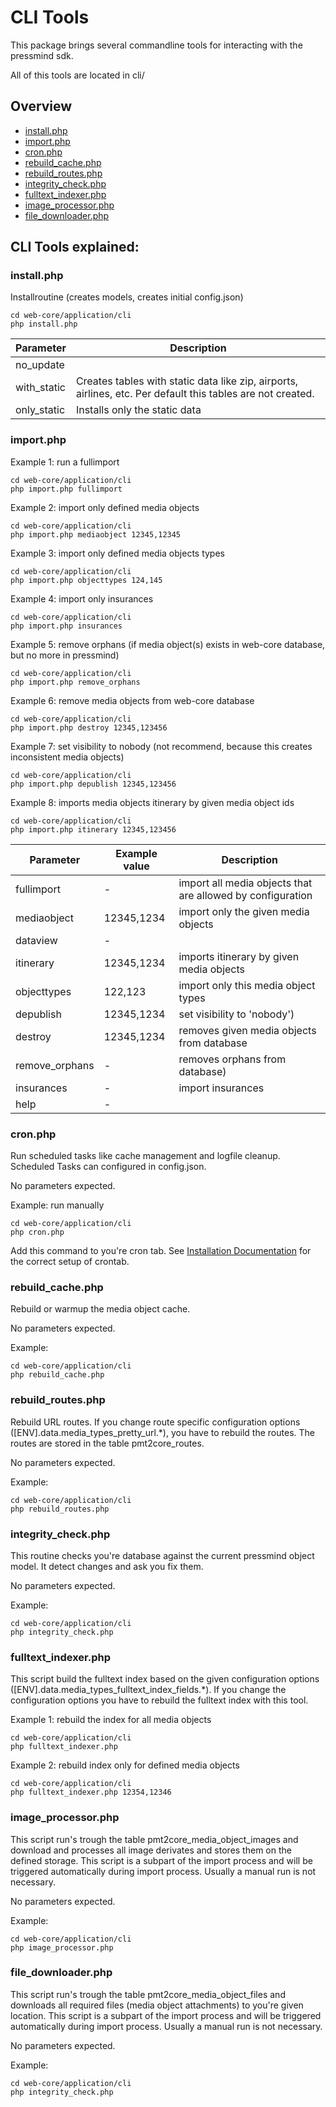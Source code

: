 # CLI Tools 
This package brings several commandline tools for interacting with the pressmind sdk.

All of this tools are located in cli/

## Overview

* [install.php](#installphp)
* [import.php](#importphp)
* [cron.php](#cronphp)
* [rebuild_cache.php](#rebuild_cachephp)
* [rebuild_routes.php](#rebuild_routesphp)
* [integrity_check.php](#integrity_checkphp)
* [fulltext_indexer.php](#fulltext_indexerphp)
* [image_processor.php](#image_processorphp)
* [file_downloader.php](#file_downloaderphp)

## CLI Tools explained:

### install.php
Installroutine (creates models, creates initial config.json)
```shell script
cd web-core/application/cli
php install.php
```

| Parameter    | Description    |
|---           |---             |
| no_update    |                |
| with_static  | Creates tables with static data like zip, airports, airlines, etc. Per default this tables are not created.|
| only_static  | Installs only the static data |

### import.php


Example 1: run a fullimport
```shell script
cd web-core/application/cli
php import.php fullimport
```

Example 2: import only defined media objects
```shell script
cd web-core/application/cli
php import.php mediaobject 12345,12345
```

Example 3: import only defined media objects types
```shell script
cd web-core/application/cli
php import.php objecttypes 124,145
```

Example 4: import only insurances
```shell script
cd web-core/application/cli
php import.php insurances
```

Example 5: remove orphans (if media object(s) exists in web-core database, but no more in pressmind)
```shell script
cd web-core/application/cli
php import.php remove_orphans
```

Example 6: remove media objects from web-core database
```shell script
cd web-core/application/cli
php import.php destroy 12345,123456
```

Example 7: set visibility to nobody (not recommend, because this creates inconsistent media objects)
```shell script
cd web-core/application/cli
php import.php depublish 12345,123456
```

Example 8: imports media objects itinerary by given media object ids
```shell script
cd web-core/application/cli
php import.php itinerary 12345,123456
```

| Parameter         | Example value  |Description|
|---                |---             |---|
| fullimport        | -              |import all media objects that are allowed by configuration|
| mediaobject       | 12345,1234     |import only the given media objects|
| dataview          | -              ||
| itinerary         | 12345,1234     |imports itinerary by given media objects|
| objecttypes       | 122,123        |import only this media object types|
| depublish         | 12345,1234     |set visibility to 'nobody')|
| destroy           | 12345,1234     |removes given media objects from database|
| remove_orphans    | -              |removes orphans from database)|
| insurances        | -              |import insurances|
| help              | -              ||

### cron.php
Run scheduled tasks like cache management and logfile cleanup.
Scheduled Tasks can configured in config.json. 

No parameters expected.

Example: run manually
```shell script
cd web-core/application/cli
php cron.php
```

Add this command to you're cron tab. See [Installation Documentation](installation.md) for the correct setup of crontab.

### rebuild_cache.php
Rebuild or warmup the media object cache. 

No parameters expected.

Example:
```shell script
cd web-core/application/cli
php rebuild_cache.php
```

### rebuild_routes.php
Rebuild URL routes. 
If you change route specific configuration options ([ENV].data.media_types_pretty_url.*), 
you have to rebuild the routes. The routes are stored in the table pmt2core_routes.

No parameters expected.

Example:
```shell script
cd web-core/application/cli
php rebuild_routes.php
```

### integrity_check.php
This routine checks you're database against the current pressmind object model. 
It detect changes and ask you fix them. 

No parameters expected.

Example:
```shell script
cd web-core/application/cli
php integrity_check.php
```


### fulltext_indexer.php
This script build the fulltext index based on the given configuration options 
([ENV].data.media_types_fulltext_index_fields.*). If you change the configuration options 
you have to rebuild the fulltext index with this tool.


Example 1: rebuild the index for all media objects
```shell script
cd web-core/application/cli
php fulltext_indexer.php
```

Example 2: rebuild index only for defined media objects
```shell script
cd web-core/application/cli
php fulltext_indexer.php 12354,12346
```

### image_processor.php
This script run's trough the table pmt2core_media_object_images and
download and processes all image derivates and stores them on the defined storage.
This script is a subpart of the import process and will be triggered
automatically during import process. Usually a manual run is not necessary.

No parameters expected.

Example:
```shell script
cd web-core/application/cli
php image_processor.php
```

### file_downloader.php
This script run's trough the table pmt2core_media_object_files and
downloads all required files (media object attachments)
to you're given location. This script is a subpart of the import process and will be triggered
automatically during import process. Usually a manual run is not necessary.

No parameters expected.

Example:
```shell script
cd web-core/application/cli
php integrity_check.php
```




